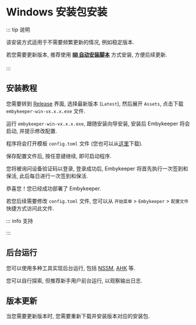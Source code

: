 # Windows 安装包安装

::: tip 说明

该安装方式适用于不需要频繁更新的情况, 例如稳定版本.

若您需要更新版本, 推荐使用 [**⌨️ 自动安装脚本**](/guide/Windows-通过脚本安装) 方式安装, 方便后续更新.

:::

## 安装教程

您需要转到 [Release](https://github.com/emby-keeper/embykeeper/releases) 界面, 选择最新版本 (`Latest`), 然后展开 `Assets`, 点击下载 `embykeeper-win-vx.x.x.exe` 文件.

运行 `embykeeper-win-vx.x.x.exe`, 跟随安装向导安装, 安装后 Embykeeper 将会启动, 并提示修改配置.

程序将会打开模板 `config.toml` 文件 (您也可以从[这里](https://github.com/emby-keeper/embykeeper/blob/main/config.example.toml)下载).

<!--@include: ./_简要配置.md-->

保存配置文件后, 按任意键继续, 即可启动程序.

您将被询问设备验证码以登录, 登录成功后, Embykeeper 将首先执行一次签到和保活, 此后每日进行一次签到和保活.

恭喜您！您已经成功部署了 Embykeeper.

若您后续需要修改 `config.toml` 文件, 您可以从 `开始菜单` > `Embykeeper` > `配置文件` 快捷方式访问此文件.

::: info 支持

<!--@include: ./_支持.md-->

:::

## 后台运行

您可以使用多种工具实现后台运行, 包括 [NSSM](https://nssm.cc/), [AHK](https://superuser.com/a/1106399) 等.

您可以自行探索, 但推荐新手用户前台运行, 以观察输出日志.

## 版本更新

当您需要更新版本时, 您需要重新下载并安装版本对应的安装包.
